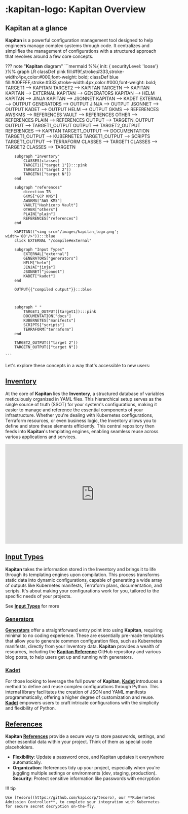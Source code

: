 # :kapitan-logo: **Kapitan Overview**

## **Kapitan** at a glance

**Kapitan** is a powerful configuration management tool designed to help engineers manage complex systems through code. It centralizes and simplifies the management of configurations with a structured approach that revolves around a few core concepts.

??? note "**Kapitan** diagram"
    ```mermaid
    %%{ init: { securityLevel: 'loose'} }%%
    graph LR
        classDef pink fill:#f9f,stroke:#333,stroke-width:4px,color:#000,font-weight: bold;
        classDef blue fill:#00FFFF,stroke:#333,stroke-width:4px,color:#000,font-weight: bold;
        TARGET1 --> KAPITAN
        TARGET2 --> KAPITAN
        TARGETN --> KAPITAN
        KAPITAN --> EXTERNAL
        KAPITAN --> GENERATORS
        KAPITAN --> HELM
        KAPITAN --> JINJA
        KAPITAN --> JSONNET
        KAPITAN --> KADET
        EXTERNAL --> OUTPUT
        GENERATORS --> OUTPUT
        JINJA --> OUTPUT
        JSONNET --> OUTPUT
        KADET --> OUTPUT
        HELM --> OUTPUT
        GKMS --> REFERENCES
        AWSKMS --> REFERENCES
        VAULT --> REFERENCES
        OTHER --> REFERENCES
        PLAIN --> REFERENCES
        OUTPUT --> TARGETN_OUTPUT
        OUTPUT --> TARGET1_OUTPUT
        OUTPUT --> TARGET2_OUTPUT
        REFERENCES --> KAPITAN
        TARGET1_OUTPUT --> DOCUMENTATION
        TARGET1_OUTPUT --> KUBERNETES
        TARGET1_OUTPUT --> SCRIPTS
        TARGET1_OUTPUT --> TERRAFORM
        CLASSES --> TARGET1
        CLASSES --> TARGET2
        CLASSES --> TARGETN

        subgraph "Inventory"
            CLASSES[classes]
            TARGET1(["target 1"]):::pink
            TARGET2(["target 2"])
            TARGETN(["target N"])
        end

        subgraph "references"
            direction TB
            GKMS["GCP KMS"]
            AWSKMS["AWS KMS"]
            VAULT["Hashicorp Vault"]
            OTHER["others"]
            PLAIN["plain"]
            REFERENCES["references"]
        end

        KAPITAN(("<img src='/images/kapitan_logo.png'; width='80'/>")):::blue
        click EXTERNAL "/compile#external"

        subgraph "Input Types"
            EXTERNAL["external"]
            GENERATORS["generators"]
            HELM["helm"]
            JINJA["jinja"]
            JSONNET["jsonnet"]
            KADET["kadet"]
        end

        OUTPUT{{"compiled output"}}:::blue



        subgraph " "
            TARGET1_OUTPUT([target1]):::pink
            DOCUMENTATION["docs"]
            KUBERNETES["manifests"]
            SCRIPTS["scripts"]
            TERRAFORM["terraform"]
        end

        TARGET2_OUTPUT(["target 2"])
        TARGETN_OUTPUT(["target N"])

    ```

Let's explore these concepts in a way that's accessible to new users:

## [**Inventory**](/pages/inventory/introduction/)

At the core of **Kapitan** lies the **Inventory**, a structured database of variables meticulously organized in YAML files.
This hierarchical setup serves as the single source of truth (SSOT) for your system's configurations, making it easier to manage and reference the essential components of your infrastructure. Whether you're dealing with Kubernetes configurations, Terraform resources, or even business logic, the Inventory allows you to define and store these elements efficiently. This central repository then feeds into **Kapitan**'s templating engines, enabling seamless reuse across various applications and services.

<iframe width="560" height="315" src="https://www.youtube.com/embed/M81qU94FCLQ?si=SGlQG-gP2mmA1n9b" title="YouTube video player" frameborder="0" allow="accelerometer; autoplay; clipboard-write; encrypted-media; gyroscope; picture-in-picture; web-share" allowfullscreen></iframe>

## [**Input Types**](/pages/input_types/introduction/)

**Kapitan** takes the information stored in the Inventory and brings it to life through its templating engines upon compilation. This process transforms static data into dynamic configurations, capable of generating a wide array of outputs like Kubernetes manifests, Terraform plans, documentation, and scripts. It's about making your configurations work for you, tailored to the specific needs of your projects.

See [**Input Types**](/pages/input_types/introduction/) for more

### [**Generators**](https://generators.kapitan.dev)

[**Generators**](https://generators.kapitan.dev) offer a straightforward entry point into using **Kapitan**, requiring minimal to no coding experience. These are essentially pre-made templates that allow you to generate common configuration files, such as Kubernetes manifests, directly from your Inventory data. **Kapitan** provides a wealth of resources, including the [**Kapitan Reference**](https://github.com/kapicorp/kapitan-reference) GitHub repository and various blog posts, to help users get up and running with generators.

### [**Kadet**](https://github.com/kapicorp/kapitan-reference)

For those looking to leverage the full power of **Kapitan**, [**Kadet**](https://github.com/kapicorp/kapitan-reference) introduces a method to define and reuse complex configurations through Python. This internal library facilitates the creation of JSON and YAML manifests programmatically, offering a higher degree of customization and reuse. [**Kadet**](https://github.com/kapicorp/kapitan-reference) empowers users to craft intricate configurations with the simplicity and flexibility of Python.

## [**References**](/references)

**Kapitan** [**References**](/references) provide a secure way to store passwords, settings, and other essential data within your project. Think of them as special code placeholders.

* **Flexibility**: Update a password once, and Kapitan updates it everywhere automatically.
* **Organization**: References tidy up your project, especially when you're juggling multiple settings or environments (dev, staging, production).
**Security**: Protect sensitive information like passwords with encryption

!!! tip

    Use [Tesoro](https://github.com/kapicorp/tesoro), our **Kubernetes Admission Controller**, to complete your integration with Kubernetes for secure secret decryption on-the-fly.
